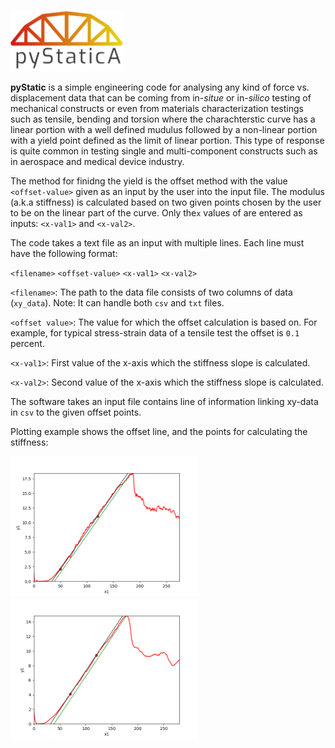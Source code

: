 ![alt text](https://raw.githubusercontent.com/samanseifi/pyStaticA/master/logo.png "Logo Title Text 1")

**pyStatic** is a simple engineering code for analysing any kind of force vs. displacement data that can be coming from in-_situe_ or in-_silico_ testing of mechanical constructs or even from materials characterization testings such as tensile, bending and torsion where the charachterstic curve has a linear portion with a well defined mudulus followed by a non-linear portion with a yield point defined as the limit of linear portion. This type of response is quite common in testing single and multi-component constructs such as in aerospace and medical device industry.

The method for finidng the yield is the offset method with the value `<offset-value>` given as an input by the user into the input file. The modulus (a.k.a stiffness) is calculated based on two given points chosen by the user to be on the linear part of the curve. Only the`x` values of are entered as inputs: `<x-val1>` and `<x-val2>`.

The code takes a text file as an input with multiple lines. Each line must have the following format:

`<filename>` `<offset-value>` `<x-val1>` `<x-val2>`

`<filename>`: The path to the data file consists of two columns of data (`xy_data`). Note: It can handle both `csv` and `txt` files.

`<offset value>`: The value for which the offset calculation is based on. For example, for typical stress-strain data of a tensile test the offset is `0.1` percent.

`<x-val1>`: First value of the x-axis which the stiffness slope is calculated. 

`<x-val2>`: Second value of the x-axis which the stiffness slope is calculated.


The software takes an input file contains line of information linking xy-data in `csv` to the given offset points.

Plotting example shows the offset line, and the points for calculating the stiffness:

<img src="https://raw.githubusercontent.com/samanseifi/pyStaticA/master/plot0.png" width="300"> 
<img src="https://raw.githubusercontent.com/samanseifi/pyStaticA/master/plot1.png" width="300">


